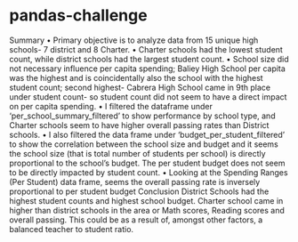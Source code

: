 # pandas-challenge
Summary
•	Primary objective is to analyze data from 15 unique high schools- 7 district and 8 Charter.
•	Charter schools had the lowest student count, while district schools had the largest student count.
•	School size did not necessary influence per capita spending; Baliey High School per capita was the highest and is coincidentally also the school with the highest student count; second highest- Cabrera High School came in 9th place under student count- so student count did not seem to have a direct impact on per capita spending.
•	I filtered the dataframe under ‘per_school_summary_filtered’ to show performance by school type, and Charter schools seem to have higher overall passing rates than  District schools.
•	I also filtered the data frame under ‘budget_per_student_filtered’ to show the correlation between the school size and budget and it seems the school size (that is total number of students per school) is directly proportional to the school’s budget. The per student budget does not seem to be directly impacted by student count.
•	Looking at the Spending Ranges (Per Student) data frame, seems the overall passing rate is inversely proportional to per student budget
Conclusion
District Schools had the highest student counts and highest school budget.
Charter school came in higher than district schools in the area or Math scores, Reading scores and overall passing. This could be as a result of, amongst other factors, a balanced teacher to student ratio.
